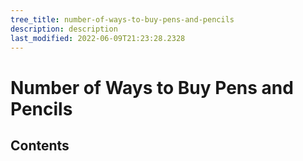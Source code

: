 ```yaml
---
tree_title: number-of-ways-to-buy-pens-and-pencils
description: description
last_modified: 2022-06-09T21:23:28.2328
---
```


# Number of Ways to Buy Pens and Pencils

## Contents
